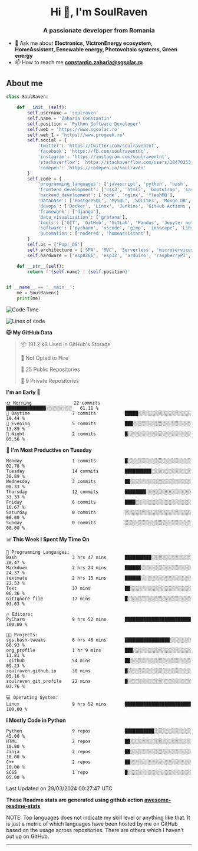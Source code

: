 <h1 align="center">Hi 👋, I'm SoulRaven</h1>
<h3 align="center">A passionate developer from Romania</h3>

- 💬 Ask me about **Electronics, VictronEnergy ecosystem, HomeAssistent, Eenewable energy, Photovoltaic systems, Green energy**
- 📫 How to reach me **constantin.zaharia@sgsolar.ro**

## About me

```python
class SoulRaven:

    def __init__(self):
        self.username = 'soulraven'
        self.name = 'Zaharia Constantin'
        self.position = 'Python Software Developer'
        self.web = 'https://www.sgsolar.ro'
        self.web_1 = 'https://www.progeek.ro'
        self.social = {
            'twitter': 'https://twitter.com/soulraventnt',
            'facebook': 'https://fb.com/soulraventnt',
            'instagram': 'https://instagram.com/soulraventnt',
            'stackoverflow': 'https://stackoverflow.com/users/18470253',
            'codepen': 'https://codepen.io/soulraven'
        }
        self.code = {
            'programming_languages': ['javascript', 'python', 'bash', 'nodejs'],
            'frontend_development': ['css3', 'html5', 'bootstrap', 'sass', 'babel', 'webpack'],
            'backend_development': ['node', 'nginx', 'flashMQ'],
            'database': ['PostgreSQL', 'MySQL', 'SQLite3', 'Mongo DB', 'Redis'],
            'devops': ['Docker', 'Linux', 'Jenkins', 'GitHub Actions', 'bash'],
            'framework': ['django'], 
            'data_visualization': ['grafana'],
            'tools': ['GIT', 'GitHub', 'GitLab', 'Pandas', 'Jupyter notebook', 'SQLAlchemy', 'Celery', 'Nginx'],
            'software': ['pycharm', 'vscode', 'gimp', 'inkscape', 'LibreCAD', 'postman'],
            'automation': ['nodered', 'homeassistant'],
        }
        self.os = ['Pop!_OS']
        self.architecture = ['SPA', 'MVC', 'Serverless', 'microservices']
        self.hardware = ['esp8266', 'esp32', 'arduino', 'raspberryPI', 'bananaPI']

    def __str__(self):
        return f'{self.name} | {self.position}'


if __name__ == '__main__':
    me = SoulRaven()
    print(me)
```
<!--START_SECTION:waka-->
![Code Time](http://img.shields.io/badge/Code%20Time-9%20hrs%2052%20mins-blue)

![Lines of code](https://img.shields.io/badge/From%20Hello%20World%20I%27ve%20Written-98.6%20thousand%20lines%20of%20code-blue)

**🐱 My GitHub Data** 

> 📦 191.2 kB Used in GitHub's Storage 
 > 
> 🚫 Not Opted to Hire
 > 
> 📜 25 Public Repositories 
 > 
> 🔑 9 Private Repositories 
 > 
**I'm an Early 🐤** 

```text
🌞 Morning                22 commits          ███████████████░░░░░░░░░░   61.11 % 
🌆 Daytime                7 commits           █████░░░░░░░░░░░░░░░░░░░░   19.44 % 
🌃 Evening                5 commits           ███░░░░░░░░░░░░░░░░░░░░░░   13.89 % 
🌙 Night                  2 commits           █░░░░░░░░░░░░░░░░░░░░░░░░   05.56 % 
```
📅 **I'm Most Productive on Tuesday** 

```text
Monday                   1 commits           █░░░░░░░░░░░░░░░░░░░░░░░░   02.78 % 
Tuesday                  14 commits          ██████████░░░░░░░░░░░░░░░   38.89 % 
Wednesday                3 commits           ██░░░░░░░░░░░░░░░░░░░░░░░   08.33 % 
Thursday                 12 commits          ████████░░░░░░░░░░░░░░░░░   33.33 % 
Friday                   6 commits           ████░░░░░░░░░░░░░░░░░░░░░   16.67 % 
Saturday                 0 commits           ░░░░░░░░░░░░░░░░░░░░░░░░░   00.00 % 
Sunday                   0 commits           ░░░░░░░░░░░░░░░░░░░░░░░░░   00.00 % 
```


📊 **This Week I Spent My Time On** 

```text
💬 Programming Languages: 
Bash                     3 hrs 47 mins       ██████████░░░░░░░░░░░░░░░   38.47 % 
Markdown                 2 hrs 24 mins       ██████░░░░░░░░░░░░░░░░░░░   24.37 % 
textmate                 2 hrs 13 mins       ██████░░░░░░░░░░░░░░░░░░░   22.53 % 
Text                     37 mins             ██░░░░░░░░░░░░░░░░░░░░░░░   06.36 % 
GitIgnore file           17 mins             █░░░░░░░░░░░░░░░░░░░░░░░░   03.03 % 

🔥 Editors: 
PyCharm                  9 hrs 52 mins       █████████████████████████   100.00 % 

🐱‍💻 Projects: 
sgs.bash-tweaks          6 hrs 48 mins       █████████████████░░░░░░░░   68.93 % 
org_profile              1 hr 9 mins         ███░░░░░░░░░░░░░░░░░░░░░░   11.81 % 
.github                  54 mins             ██░░░░░░░░░░░░░░░░░░░░░░░   09.23 % 
soulraven.github.io      30 mins             █░░░░░░░░░░░░░░░░░░░░░░░░   05.16 % 
soulraven_git_profile    22 mins             █░░░░░░░░░░░░░░░░░░░░░░░░   03.76 % 

💻 Operating System: 
Linux                    9 hrs 52 mins       █████████████████████████   100.00 % 
```

**I Mostly Code in Python** 

```text
Python                   9 repos             ███████████░░░░░░░░░░░░░░   45.00 % 
HTML                     2 repos             ██░░░░░░░░░░░░░░░░░░░░░░░   10.00 % 
Jinja                    2 repos             ██░░░░░░░░░░░░░░░░░░░░░░░   10.00 % 
C++                      2 repos             ██░░░░░░░░░░░░░░░░░░░░░░░   10.00 % 
SCSS                     1 repo              █░░░░░░░░░░░░░░░░░░░░░░░░   05.00 % 
```




 Last Updated on 29/03/2024 00:27:47 UTC
<!--END_SECTION:waka-->

**These Readme stats are generated using github action [awesome-readme-stats](https://github.com/anmol098/waka-readme-stats)**

NOTE: Top languages does not indicate my skill level or anything like that. It is just a metric of which languages have been hosted by me on GitHub based on the usage across repositories. There are others which I haven't put up on GitHub.
<hr>
